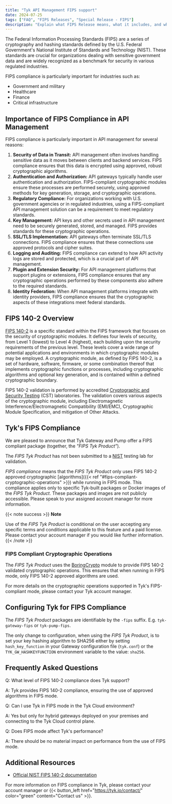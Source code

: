 ```yaml
---
title: "Tyk API Management FIPS support"
date: 2024-07-25
tags: ["FAQ", "FIPS Releases", "Special Release - FIPS"]
description: "Explain what FIPS Release means, what it includes, and what to expect"
---
```


The Federal Information Processing Standards (FIPS) are a series of cryptography and hashing standards defined by the U.S.
Federal Government's National Institute of Standards and Technology (NIST). These standards are crucial for organizations dealing with sensitive
government data and are widely recognized as a benchmark for security in various regulated industries.

FIPS compliance is particularly important for industries such as:

- Government and military
- Healthcare
- Finance
- Critical infrastructure

## Importance of FIPS Compliance in API Management

FIPS compliance is particularly important in API management for several reasons:

1. **Security of Data in Transit:** API management often involves handling sensitive data as it moves between clients
   and backend services. FIPS compliance ensures that this data is encrypted using approved, robust cryptographic
   algorithms.
2. **Authentication and Authorization:** API gateways typically handle user authentication and authorization.
   FIPS-compliant cryptographic modules ensure these processes are performed securely, using approved methods for key
   generation, storage, and cryptographic operations.
3. **Regulatory Compliance:** For organizations working with U.S. government agencies or in regulated industries, using
   a FIPS-compliant API management solution can be a requirement to meet regulatory standards.
4. **Key Management:** API keys and other secrets used in API management need to be securely generated, stored, and
   managed. FIPS provides standards for these cryptographic operations.
5. **SSL/TLS Implementation:** API gateways often terminate SSL/TLS connections. FIPS compliance ensures that these
   connections use approved protocols and cipher suites.
6. **Logging and Auditing:** FIPS compliance can extend to how API activity logs are stored and protected, which is a
   crucial part of API management.
7. **Plugin and Extension Security:** For API management platforms that support plugins or extensions, FIPS compliance
   ensures that any cryptographic operations performed by these components also adhere to the required standards.
8. **Identity Federation:** When API management platforms integrate with identity providers, FIPS compliance ensures
   that the cryptographic aspects of these integrations meet federal standards.

## FIPS 140-2 Overview

[FIPS 140-2](https://nvlpubs.nist.gov/nistpubs/FIPS/NIST.FIPS.140-2.pdf) is a specific standard within the FIPS
framework that focuses on the security of cryptographic modules. It defines four levels of security, from Level 1
(lowest) to Level 4 (highest), each building upon the security requirements of the previous level. These levels cover
a wide range of potential applications and environments in which cryptographic modules may be employed. A cryptographic
module, as defined by FIPS 140-2, is a set of hardware, software, firmware, or some combination thereof that implements
cryptographic functions or processes, including cryptographic algorithms and optional key generation, and is contained
within a defined cryptographic boundary.

FIPS 140-2 validation is performed by accredited [Cryptographic and Security Testing](<https://csrc.nist.rip/Projects/cryptographic-module-validation-program/Standards#:~:text=FIPS%20140%2D2%20(effective%2015%2DNov%2D2001)&text=NVLAP%20accredited%20Cryptographic%20and%20Security,for%20Cryptographic%20Modules%20%5B%20PDF%20%5D.>)
(CST) laboratories. The validation covers various aspects of the cryptographic module, including Electromagnetic
Interference/Electromagnetic Compatibility (EMI/EMC), Cryptographic Module Specification, and mitigation of Other Attacks.

## Tyk's FIPS Compliance

We are pleased to announce that Tyk Gateway and Pump offer a FIPS compliant package (together, the _"FIPS Tyk
Product”_).

The _FIPS Tyk Product_ has not been submitted to a [NIST](https://www.nist.gov/federal-information-processing-standards-fips) testing lab for validation.

_FIPS compliance_ means that the _FIPS Tyk Product_ only uses FIPS 140-2 approved cryptographic [algorithms]({{< ref "#fips-compliant-cryptographic-operations" >}})
while running in FIPS mode. This compliance applies only to specific Tyk-built packages or Docker images of the _FIPS Tyk Product_.
These packages and images are not publicly accessible. Please speak to your assigned account manager for more information.

{{< note success >}}
**Note**

Use of the <i>FIPS Tyk Product</i> is conditional on the user accepting any specific terms and conditions
applicable to this feature and a paid license. Please contact your account manager if you would like further information.
{{< /note >}}

### FIPS Compliant Cryptographic Operations

The _FIPS Tyk Product_ uses the [BoringCrypto](https://boringssl.googlesource.com/boringssl/+/master/crypto/fipsmodule/FIPS.md#fips-140_2) module to provide FIPS 140-2 validated cryptographic operations. This ensures that when running in FIPS mode, only FIPS 140-2 approved algorithms are used.

For more details on the cryptographic operations supported in Tyk's FIPS-compliant mode, please contact your Tyk account manager.

## Configuring Tyk for FIPS Compliance

The _FIPS Tyk Product_ packages are identifiable by the `-fips` suffix. E.g. `tyk-gateway-fips` or `tyk-pump-fips`.

The only change to configuration, when using the _FIPS Tyk Product_, is to set your key hashing algorithm to SHA256 either by setting `hash_key_function` in your Gateway configuration file (`tyk.conf`) or the `TYK_GW_HASHKEYFUNCTION` environment variable to the value: `sha256`.

## Frequently Asked Questions

Q: What level of FIPS 140-2 compliance does Tyk support?

A: Tyk provides FIPS 140-2 compliance, ensuring the use of approved algorithms in FIPS mode.

Q: Can I use Tyk in FIPS mode in the Tyk Cloud environment?

A: Yes but only for hybrid gateways deployed on your premises and connecting to the Tyk Cloud control plane.

Q: Does FIPS mode affect Tyk's performance?

A: There should be no material impact on performance from the use of FIPS mode.

## Additional Resources

- [Official NIST FIPS 140-2 documentation](https://csrc.nist.gov/publications/detail/fips/140/2/final)

For more information on FIPS compliance in Tyk, please contact your account manager or {{< button_left href="https://tyk.io/contact/" color="green" content="Contact us" >}}.

